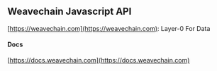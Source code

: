 ## Weavechain Javascript API

[https://weavechain.com](https://weavechain.com): Layer-0 For Data

#### Docs

[https://docs.weavechain.com](https://docs.weavechain.com)